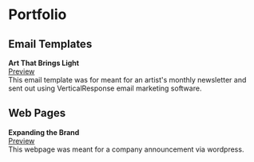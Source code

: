 # Portfolio

## Email Templates

**Art That Brings Light**  
[Preview](https://rabbitheart.neocities.org/portfolio/sg_email%20newsletter.html)  
This email template was for meant for an artist's monthly newsletter and sent out using VerticalResponse email marketing software.

## Web Pages

**Expanding the Brand**  
[Preview](https://rabbitheart.neocities.org/portfolio/AF_Expanding%20the%20Brand.html)  
This webpage was meant for a company announcement via wordpress.  
